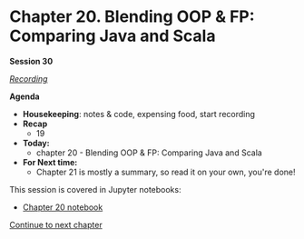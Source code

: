 # Chapter 20. Blending OOP & FP: Comparing Java and Scala

**Session 30**

_[Recording](https://excella.zoom.us/rec/share/arDWLmDXwhiH9czNkjQn5LYQW4U6JVUOqbo2YzbJkIIlg0ZW7Ec_1_1tXNsPe6HB.A3F76xc8ZR7QKK9x)_

**Agenda**

- **Housekeeping**: notes & code, expensing food, start recording
- **Recap**
    - 19
- **Today:** 
    - chapter 20 - Blending OOP & FP: Comparing Java and Scala
- **For Next time:** 
    - Chapter 21 is mostly a summary, so read it on your own, you're done!
    
This session is covered in Jupyter notebooks: 
- [Chapter 20 notebook](Chapter_20.ipynb)

[Continue to next chapter](README-chapter-20.md)